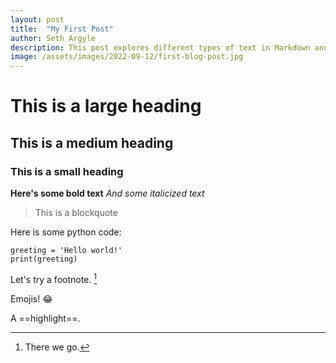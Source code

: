 ```yaml
---
layout: post
title:  "My First Post"
author: Seth Argyle
description: This post explores different types of text in Markdown and images.
image: /assets/images/2022-09-12/first-blog-post.jpg
---
```


# This is a large heading

## This is a medium heading

### This is a small heading

**Here's some bold text**
*And some italicized text*

> This is a blockquote

Here is some python code:
```
greeting = 'Hello world!'
print(greeting)
```

Let's try a footnote. [^1]

[^1]: There we go.

Emojis! :joy:

A ==highlight==.


